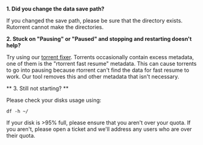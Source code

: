 
**1. Did you change the data save path?**

If you changed the save path, please be sure that the directory exists.  Rutorrent cannot make the directories.

**2.  Stuck on "Pausing" or "Paused" and stopping and restarting doesn't help?**

Try using our [torrent fixer](http://fiberdk.horus.feralhosting.com/).  Torrents occasionally contain excess metadata, one of them is the "rtorrent fast resume" metadata.  This can cause torrents to go into pausing because rtorrent can't find the data for fast resume to work.  Our tool removes this and other metadata that isn't necessary.  

** 3.  Still not starting? **

Please check your disks usage using:

```
df -h ~/
```

If your disk is >95% full, please ensure that you aren't over your quota.  If you aren't, please open a ticket and we'll address any users who are over their quota.



